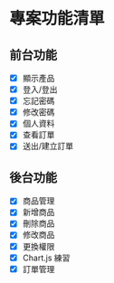 
# 專案功能清單

## 前台功能
- [x] 顯示產品
- [x] 登入/登出
- [x] 忘記密碼
- [x] 修改密碼
- [x] 個人資料
- [x] 查看訂單
- [x] 送出/建立訂單

## 後台功能
- [x] 商品管理
- [x] 新增商品
- [x] 刪除商品
- [x] 修改商品
- [x] 更換權限
- [x] Chart.js 練習
- [x] 訂單管理

